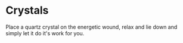 <!-- TITLE: Healing -->
<!-- SUBTITLE: Resources on healing -->

# Crystals

Place a quartz crystal on the energetic wound, relax and lie down and simply let it do it's work for you.